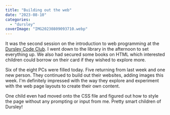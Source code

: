 ```yaml
---
title: "Building out the web"
date: "2023-08-10"
categories: 
  - "dursley"
coverImage: "IMG20230809093710.webp"
---
```


It was the second session on the introduction to web programming at the [Dursley Code Club](https://www.facebook.com/dursleycodeclub). I went down to the library in the afternoon to set everything up. We also had secured some books on HTML which interested children could borrow on their card if they wished to explore more.

Six of the eight PCs were filled today. Five returning from last week and one new person. They continued to build out their websites, adding images this week. I'm definitely impressed with the way they explore and experiment with the web page layouts to create their own content.

One child even had moved onto the CSS file and figured out how to style the page without any prompting or input from me. Pretty smart children of Dursley!

